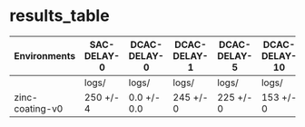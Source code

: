 # results_table
| Environments  |SAC-DELAY-0|DCAC-DELAY-0|DCAC-DELAY-1|DCAC-DELAY-5|DCAC-DELAY-10|DCAC-DELAY-20|DCAC-DELAY-100|
|---------------|-----------|------------|------------|------------|-------------|-------------|--------------|
|               |logs/      |logs/       |logs/       |logs/       |logs/        |logs/        |logs/         |
|zinc-coating-v0|250 +/- 4  |0.0 +/- 0.0 |245 +/- 0   |225 +/- 0   |153 +/- 0    |62 +/- 0     |-1836 +/- 0   |

